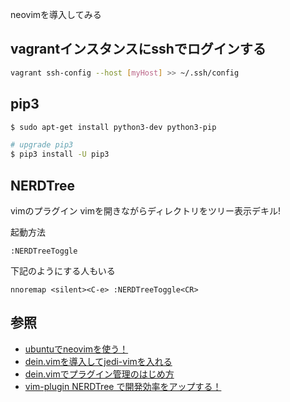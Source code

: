 neovimを導入してみる


## vagrantインスタンスにsshでログインする
```bash
vagrant ssh-config --host [myHost] >> ~/.ssh/config
```

## pip3

```bash
$ sudo apt-get install python3-dev python3-pip

# upgrade pip3
$ pip3 install -U pip3
```

## NERDTree
vimのプラグイン
vimを開きながらディレクトリをツリー表示デキル!

起動方法
```vim
:NERDTreeToggle
```


下記のようにする人もいる
```.vimrc
nnoremap <silent><C-e> :NERDTreeToggle<CR>
```


## 参照
- [ubuntuでneovimを使う！](http://blog-sk.com/ubuntu/ubuntu_neovim/)
- [dein.vimを導入してjedi-vimを入れる](https://qiita.com/suy0n9/items/2c33b3982530a1666d9c)
- [dein.vimでプラグイン管理のはじめ方](https://qiita.com/sugamondo/items/fcaf210ca86d65bcaca8)
- [vim-plugin NERDTree で開発効率をアップする！](https://qiita.com/zwirky/items/0209579a635b4f9c95ee)

